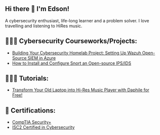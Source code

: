## Hi there 👋 I'm Edson!
A cybersecurity enthusiast, life-long learner and a problem solver. I love travelling and listening to HiRes music. 

## 👨🏾‍💻 Cybersecurity Courseworks/Projects:
- [Building Your Cybersecurity Homelab Project: Setting Up Wazuh Open-Source SIEM in Azure](https://github.com/edsonencinas/WazuhLab.git)
- [How to Install and Configure Snort an Open-source IPS/IDS](https://github.com/edsonencinas/SnortGuide.git)

## 👨🏾‍💻 Tutorials:
- [Transform Your Old Laptop into Hi-Res Music Player with Daphile for Free!](https://github.com/edsonencinas/daphile.git)

## 📄 Certifications:
- [CompTIA Security+](https://www.credly.com/badges/4a04fe80-6671-4270-aec5-ba9f4476572d/public_url)
- [ISC2 Certified in Cybersecurity](https://www.credly.com/badges/5c9f868c-fa9e-4122-9be7-4fc6f59f9eed/public_url)

<!--
**edsonencinas/edsonencinas** is a ✨ _special_ ✨ repository because its `README.md` (this file) appears on your GitHub profile.

Here are some ideas to get you started:

- 🔭 I’m currently working on ...
- 🌱 I’m currently learning ...
- 👯 I’m looking to collaborate on ...
- 🤔 I’m looking for help with ...
- 💬 Ask me about ...
- 📫 How to reach me: ...
- 😄 Pronouns: ...
- ⚡ Fun fact: ...
-->
